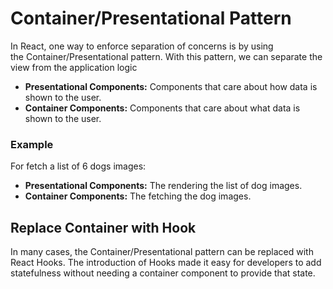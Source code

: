 # Container/Presentational Pattern
In React, one way to enforce separation of concerns is by using the Container/Presentational pattern. With this pattern, we can separate the view from the application logic

+ **Presentational Components:** Components that care about how data is  shown to the user.
+ **Container Components:** Components that care about what data is shown  to the user.

### Example 
For fetch a list of 6 dogs images:
+ **Presentational Components:** The rendering the list of dog  images.
+ **Container Components:** The fetching the dog images.

## Replace Container with Hook
In many cases, the Container/Presentational pattern can be replaced with  React Hooks. The introduction of Hooks made it easy for developers to add statefulness without needing a container component to provide that state.
